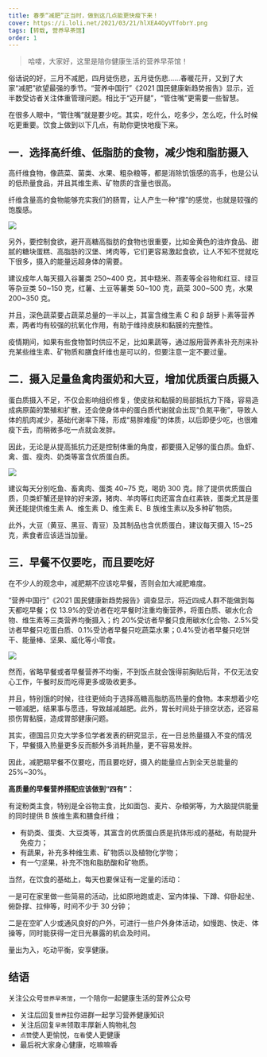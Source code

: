```yaml
---
title: 春季“减肥”正当时，做到这几点能更快瘦下来！
cover: https://i.loli.net/2021/03/21/hlXEA4OyVTfobrY.png
tags: [转载, 营养早茶馆]
order: 1
---
```


> 哈喽，大家好，这里是陪你健康生活的营养早茶馆！

俗话说的好，三月不减肥，四月徒伤悲，五月徒伤悲……春暖花开，又到了大家“减肥”欲望最强的季节。“营养中国行”《2021 国民健康新趋势报告》显示，近半数受访者关注体重管理问题。相比于“迈开腿”，“管住嘴”更需要一些智慧。

在很多人眼中，“管住嘴”就是要少吃。其实，吃什么，吃多少，怎么吃，什么时候吃更重要。饮食上做到以下几点，有助你更快地瘦下来。

## 一．选择高纤维、低脂肪的食物，减少饱和脂肪摄入

高纤维食物，像蔬菜、菌类、水果、粗杂粮等，都是消除饥饿感的高手，也是公认的低热量食品，并且其维生素、矿物质的含量也很高。

纤维含量高的食物能够充实我们的肠胃，让人产生一种“撑”的感觉，也就是较强的饱腹感。

![](https://ch.amwaynet.com.cn/content/dam/china/accl/content_hub/lifestyle/health/2021/0226016/2.jpg)

另外，要控制食欲，避开高糖高脂肪的食物也很重要，比如金黄色的油炸食品、甜腻的糖块蛋糕、高脂肪的汉堡、烤肉等，它们更容易激起食欲，让人不知不觉就吃下很多，摄入的能量远超身体的需要。

建议成年人每天摄入谷薯类 250~400 克，其中糙米、燕麦等全谷物和红豆、绿豆等杂豆类 50~150 克，红薯、土豆等薯类 50~100 克，蔬菜 300~500 克，水果 200~350 克。

并且，深色蔬菜要占蔬菜总量的一半以上，其富含维生素 C 和 β 胡萝卜素等营养素，两者均有较强的抗氧化作用，有助于维持皮肤和黏膜的完整性。

疫情期间，如果有些食物暂时供应不足，比如果蔬等，通过服用营养素补充剂来补充某些维生素、矿物质和膳食纤维也是可以的，但要注意一定不要过量。

## 二．摄入足量鱼禽肉蛋奶和大豆，增加优质蛋白质摄入

蛋白质摄入不足，不仅会影响组织修复，使皮肤和黏膜的局部抵抗力下降，容易造成病原菌的繁殖和扩散，还会使身体中的蛋白质代谢就会出现“负氮平衡”，导致人体的肌肉减少，基础代谢率下降，形成“易胖难瘦”的体质，以后即便少吃，也很难瘦下去，而稍微多吃一点就会发胖。

因此，无论是从提高抵抗力还是控制体重的角度，都要摄入足够的蛋白质。鱼虾、禽、蛋、瘦肉、奶类等富含优质蛋白质。

![](https://ch.amwaynet.com.cn/content/dam/china/accl/content_hub/lifestyle/health/2021/0226016/3.jpg)

建议每天分别吃鱼、畜禽肉、蛋类 40~75 克，喝奶 300 克。除了提供优质蛋白质，贝类虾蟹还是锌的好来源，猪肉、羊肉等红肉还富含血红素铁，蛋类尤其是蛋黄还能提供维生素 A、维生素 D、维生素 E、B 族维生素以及多种矿物质。

此外，大豆（黄豆、黑豆、青豆）及其制品也含优质蛋白，建议每天摄入 15~25 克，素食者应该适当加量。

## 三．早餐不仅要吃，而且要吃好

在不少人的观念中，减肥期不应该吃早餐，否则会加大减肥难度。

“营养中国行”《2021 国民健康新趋势报告》调查显示，将近四成人群不能做到每天都吃早餐；仅 13.9%的受访者在吃早餐时注重均衡营养，将蛋白质、碳水化合物、维生素等三类营养均衡摄入；约 20%受访者早餐只食用碳水化合物、2.5%受访者早餐只吃蛋白质、0.1%受访者早餐只吃蔬菜水果；0.4%受访者早餐只吃饼干、能量棒、坚果、威化等小零食。

![](https://ch.amwaynet.com.cn/content/dam/china/accl/content_hub/lifestyle/health/2021/0226016/4.jpg)

然而，省略早餐或者早餐营养不均衡，不到饭点就会饿得前胸贴后背，不仅无法安心工作，午餐时反而吃得更多或吸收更多。

并且，特别饿的时候，往往更倾向于选择高糖高脂肪高热量的食物。本来想着少吃一顿减肥，结果事与愿违，导致越减越肥。此外，胃长时间处于排空状态，还容易损伤胃黏膜，造成胃部健康问题。

其实，德国吕贝克大学多位学者发表的研究显示，在一日总热量摄入不变的情况下，早餐摄入热量更多反而额外多消耗热量，更不容易发胖。

因此，减肥期早餐不仅要吃，而且要吃好，摄入的能量应占到全天总能量的 25%~30%。

**高质量的早餐营养搭配应该做到“四有”：**

有淀粉类主食，特别是全谷物主食，比如面包、麦片、杂粮粥等，为大脑提供能量的同时提供 B 族维生素和膳食纤维；

- 有奶类、蛋类、大豆类等，其富含的优质蛋白质是抗体形成的基础，有助提升免疫力；
- 有蔬果，补充多种维生素、矿物质以及植物化学物；
- 有一勺坚果，补充不饱和脂肪酸和矿物质。

当然，在饮食的基础上，每天也要保证有一定量的活动：

一是可在家里做一些简易的活动，比如原地跑或走、室内体操、下蹲、仰卧起坐、俯卧撑、拉伸等，时间不少于 30 分钟；

二是在空旷人少或通风良好的户外，可进行一些户外身体活动，如慢跑、快走、体操等，同时能获得一定日光暴露的机会及时间。

量出为入，吃动平衡，安享健康。

## 结语

关注公众号`营养早茶馆`，一个陪你一起健康生活的营养公众号

- 关注后回复`营养`拉你进群一起学习营养健康知识
- 关注后回复`早茶`领取丰厚新人购物礼包
- `点赞`使人更愉悦，`在看`使人更健康
- 最后祝大家身心健康，吃嘛嘛香
